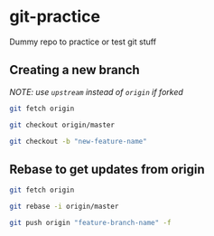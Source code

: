 # git-practice
Dummy repo to practice or test git stuff


## Creating a new branch

_NOTE: use `upstream` instead of `origin` if forked_ 

```bash
git fetch origin

git checkout origin/master

git checkout -b "new-feature-name"
```

## Rebase to get updates from origin

```bash
git fetch origin

git rebase -i origin/master

git push origin "feature-branch-name" -f

```

